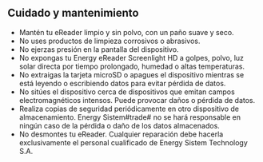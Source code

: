 ## Cuidado y mantenimiento

- Mantén tu eReader limpio y sin polvo, con un paño suave y seco.
- No uses productos de limpieza corrosivos o abrasivos.
- No ejerzas presión en la pantalla del dispositivo.
- No expongas tu Energy eReader Screenlight HD a golpes, polvo, luz solar directa por tiempo prolongado, humedad o altas temperaturas.
- No extraigas la tarjeta microSD o apagues el dispositivo mientras se está leyendo o escribiendo datos para evitar pérdida de datos.
- No sitúes el dispositivo cerca de dispositivos que emitan campos electromagnéticos intensos. Puede provocar daños o pérdida de datos.
- Realiza copias de seguridad periódicamente en otro dispositivo de almacenamiento. Energy Sistem#trade# no se hará responsable en ningún caso de la pérdida o daño de los datos almacenados.
- No desmontes tu eReader. Cualquier reparación debe hacerla exclusivamente el personal cualificado de Energy Sistem Technology S.A.

